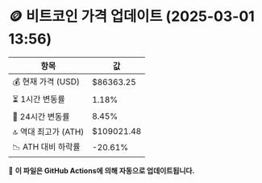 # 🪙 비트코인 가격 업데이트 (2025-03-01 13:56)

| 항목                | 값 |
|--------------------|----------------|
| 💰 현재 가격 (USD) | $86363.25 |
| ⏳ 1시간 변동률    | 1.18% |
| 📆 24시간 변동률   | 8.45% |
| 🔝 역대 최고가 (ATH) | $109021.48 |
| 📉 ATH 대비 하락률 | -20.61% |

🔄 **이 파일은 GitHub Actions에 의해 자동으로 업데이트됩니다.**
